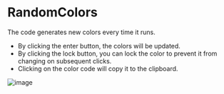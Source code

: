 # RandomColors

The code generates new colors every time it runs.

<ul>
  <li>By clicking the enter button, the colors will be updated.</li>
  <li>By clicking the lock button, you can lock the color to prevent it from changing on subsequent clicks.</li>
  <li>Clicking on the color code will copy it to the clipboard.</li>
</ul>

![image](https://user-images.githubusercontent.com/116357056/230173680-a09cafae-6493-4419-aa29-449c74b1a35c.png)

